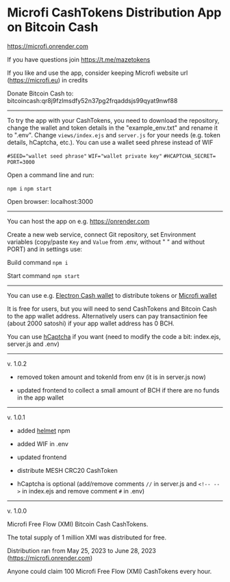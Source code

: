 # Microfi CashTokens Distribution App on Bitcoin Cash

https://microfi.onrender.com

If you have questions join https://t.me/mazetokens

If you like and use the app, consider keeping Microfi website url (https://microfi.eu) in credits

Donate Bitcoin Cash to: bitcoincash:qr8j9fzlmsdfy52n37pg2frqaddsjs99qyat9nwf88

---

To try the app with your CashTokens, you need to download the repository, change the wallet and token details in the "example_env.txt" and rename it to ".env". Change `views/index.ejs` and `server.js` for your needs (e.g. token details, hCaptcha, etc.). You can use a wallet seed phrese instead of WIF

`#SEED="wallet seed phrase"`
`WIF="wallet private key"`
`#HCAPTCHA_SECRET=`
`PORT=3000`

Open a command line and run:

`npm i`
`npm start`

Open browser: localhost:3000

---

You can host the app on e.g. https://onrender.com

Create a new web service, connect Git repository, set Environment variables (copy/paste `Key` and `Value`  from .env, without " " and without PORT) and in settings use:

Build command `npm i`

Start command `npm start`

---

You can use e.g. [Electron Cash wallet](https://electroncash.org) to distribute tokens or [Microfi wallet](https://microfi.eu/wallet)

It is free for users, but you will need to send CashTokens and Bitcoin Cash to the app wallet address. Alternatively users can pay transactinion fee (about 2000 satoshi) if your app wallet address has 0 BCH.

You can use [hCaptcha](https://hCaptcha.com/?r=913a126f378f) if you want (need to modify the code a bit: index.ejs, server.js and .env)

---

v. 1.0.2

- removed token amount and tokenId from env (it is in server.js now)

- updated frontend to collect a small amount of BCH if there are no funds in the app wallet

---

v. 1.0.1

- added [helmet](https://www.npmjs.com/package/helmet) npm

- added WIF in .env

- updated frontend

- distribute MESH CRC20 CashToken

- hCaptcha is optional (add/remove comments `//` in server.js and `<!-- -->` in index.ejs and remove comment `#` in .env)

--- 
v. 1.0.0

Microfi Free Flow (XMI) Bitcoin Cash CashTokens.

The total supply of 1 million XMI was distributed for free.

Distribution ran from May 25, 2023 to June 28, 2023 (https://microfi.onrender.com)

Anyone could claim 100 Microfi Free Flow (XMI) CashTokens every hour.